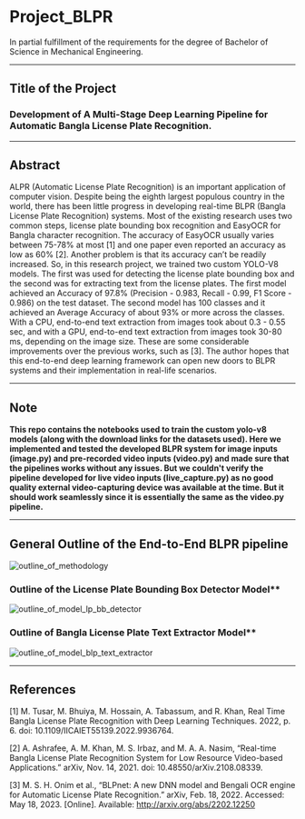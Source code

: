 # Project_BLPR 
In partial fulfillment of the requirements for the degree of Bachelor of Science in Mechanical Engineering.

---------------------------------
## Title of the Project
### Development of A Multi-Stage Deep Learning Pipeline for Automatic Bangla License Plate Recognition.

-----------------------------------
## Abstract 

ALPR (Automatic License Plate Recognition) is an important application of computer vision. Despite being the eighth largest populous country in the world, there has been little progress in developing real-time BLPR (Bangla License Plate Recognition) systems. Most of the existing research uses two common steps, license plate bounding box recognition and EasyOCR for Bangla character recognition. The accuracy of EasyOCR usually varies between 75-78% at most [1] and one paper even reported an accuracy as low as 60% [2]. Another problem is that its accuracy can’t be readily increased. So, in this research project, we trained two custom YOLO-V8 models. The first was used for detecting the license plate bounding box and the second was for extracting text from the license plates. The first model achieved an Accuracy of 97.8% (Precision - 0.983, Recall - 0.99, F1 Score - 0.986) on the test dataset. The second model has 100 classes and it achieved an Average Accuracy of about 93% or more across the classes. With a CPU, end-to-end text extraction from images took about 0.3 - 0.55 sec, and with a GPU, end-to-end text extraction from images took 30-80 ms, depending on the image size. These are some considerable improvements over the previous works, such as [3]. The author hopes that this end-to-end deep learning framework can open new doors to BLPR systems and their implementation in real-life scenarios.

-------------------------------
## Note

**This repo contains the notebooks used to train the custom yolo-v8 models (along with the download links for the datasets used). Here we implemented and tested the developed BLPR system for image inputs (image.py) and pre-recorded video inputs (video.py) and made sure that the pipelines works without any issues. But we couldn't verify the pipeline developed for live video inputs (live_capture.py) as no good quality external video-capturing device was available at the time. But it should work seamlessly since it is essentially the same as the video.py pipeline.**

--------------------------------------

## General Outline of the End-to-End BLPR pipeline

![outline_of_methodology](https://github.com/MaidulHasan/Project_BLPR/assets/71931144/936b928e-cbab-4714-a33d-97cc861eb652)

### Outline of the License Plate Bounding Box Detector Model**

![outline_of_model_lp_bb_detector](https://github.com/MaidulHasan/Project_BLPR/assets/71931144/569a02ec-6094-4764-8d1e-b21e9e54eb43)

### Outline of Bangla License Plate Text Extractor Model**

![outline_of_model_blp_text_extractor](https://github.com/MaidulHasan/Project_BLPR/assets/71931144/f8dfccb1-de26-43ce-9947-cd615f836e59)

---------------------------------------
## References

[1] M. Tusar, M. Bhuiya, M. Hossain, A. Tabassum, and R. Khan, Real Time Bangla License Plate Recognition with Deep Learning Techniques. 2022, p. 6. doi: 10.1109/IICAIET55139.2022.9936764.

[2] A. Ashrafee, A. M. Khan, M. S. Irbaz, and M. A. A. Nasim, “Real-time Bangla License Plate Recognition System for Low Resource Video-based Applications.” arXiv, Nov. 14, 2021. doi: 10.48550/arXiv.2108.08339.

[3] M. S. H. Onim et al., “BLPnet: A new DNN model and Bengali OCR engine for Automatic License Plate Recognition.” arXiv, Feb. 18, 2022. Accessed: May 18, 2023. [Online]. Available: http://arxiv.org/abs/2202.12250
